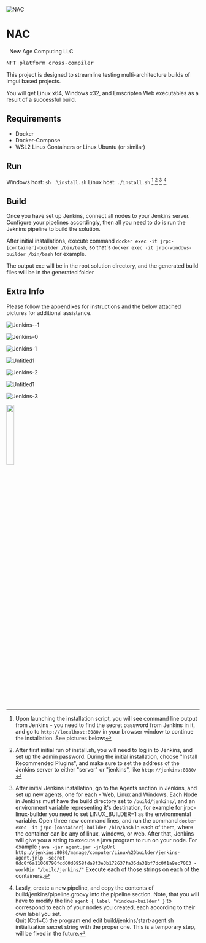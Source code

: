 

![NAC](https://user-images.githubusercontent.com/63042547/215357605-72fe88a0-68ee-468e-90f0-fee1ff3b96ed.png)

# NAC
&nbsp;
New Age Computing LLC
<pre>
NFT platform cross-compiler
</pre>
This project is designed to streamline testing multi-architecture builds of imgui based projects.

You will get Linux x64, Windows x32, and Emscripten Web executables as a result of a successful build.

## Requirements
- Docker
- Docker-Compose
- WSL2 Linux Containers or Linux Ubuntu (or similar)

## Run 
Windows host:
```sh .\install.sh``` 
Linux host:
```./install.sh``` [^1] [^2] [^3] [^4]

## Build
Once you have set up Jenkins, connect all nodes to your Jenkins server. Configure your pipelines accordingly, then all you need to do is run the Jeknins pipeline to build the solution.

After initial installations, execute command `docker exec -it jrpc-[container]-builder /bin/bash`, so that's `docker exec -it jrpc-windows-builder /bin/bash` for example.

The output exe will be in the root solution directory, and the generated build files will be in the generated folder

## Extra Info
Please follow the appendixes for instructions and the below attached pictures for additional assistance.

[^1]: Upon launching the installation script, you will see command line output from Jenkins - you need to find the secret password from Jenkins in it, and go to `http://localhost:8080/` in your browser window to continue the installation. See pictures below:

![Jenkins--1](https://user-images.githubusercontent.com/63042547/215334738-74a6aaf4-06f3-4297-a1a9-fd7997e9bfd9.png)

![Jenkins-0](https://user-images.githubusercontent.com/63042547/215334760-34e9f4cf-a1d9-4d36-b7ff-b71f04efcf65.png)

![Jenkins-1](https://user-images.githubusercontent.com/63042547/215334781-b5242cce-cbbc-413f-a691-04715b5605a0.png)

![Untitled1](https://user-images.githubusercontent.com/63042547/218255931-f40119cf-e031-4813-a7e3-75a952cd96fa.png)

![Jenkins-2](https://user-images.githubusercontent.com/63042547/215334790-718e5c88-7bfa-4496-99e3-1604fbd4085c.png)

![Untitled1](https://user-images.githubusercontent.com/63042547/218256137-a0d6e337-0f74-47db-8690-c505ab747f87.png)

![Jenkins-3](https://user-images.githubusercontent.com/63042547/215335257-569400c7-4105-413b-bcff-3fad2398df62.png)


[^2]: After first initial run of install.sh, you will need to log in to Jenkins, and set up the admin password. During the initial installation, choose "Install Recommended Plugins", and make sure to set the address of the Jenkins server to either "server" or "jenkins", like `http://jenkins:8080/` 

[^3]: After initial Jenkins installation, go to the Agents section in Jenkins, and set up new agents, one for each - Web, Linux and Windows.
Each Node in Jenkins must have the build directory set to `/build/jenkins/`, and an environment variable representing it's destination, for example for jrpc-linux-builder you need to set LINUX_BUILDER=1 as the environmental variable.
Open three new command lines, and run the command ```docker exec -it jrpc-[container]-builder /bin/bash``` in each of them, where the container can be any of linux, windows, or web.
After that, Jenkins will give you a string to execute a java program to run on your node. For example ```java -jar agent.jar -jnlpUrl http://jenkins:8080/manage/computer/Linux%2Dbuilder/jenkins-agent.jnlp -secret 8dc0f6a11068790fcd60d0958fda8f3e3b172637fa35da31bf7dc0f1a9ec7063 -workDir "/build/jenkins/"```
Execute each of those strings on each of the containers.

[^4]: Lastly, create a new pipeline, and copy the contents of build/jenkins/pipeline.groovy into the pipeline section. Note, that you will have to modify the line ```agent { label 'Windows-builder' }``` to correspond to each of your nodes you created, each according to their own label you set.  
Quit (Ctrl+C) the program end edit build/jenkins/start-agent.sh initialization secret string with the proper one. This is a temporary step, will be fixed in the future.

<p align="left">
<img src="https://user-images.githubusercontent.com/63042547/215356555-a29e78c9-8197-462a-8e73-fbaf86af9b1b.gif" width=20% height=20%>
</p>

